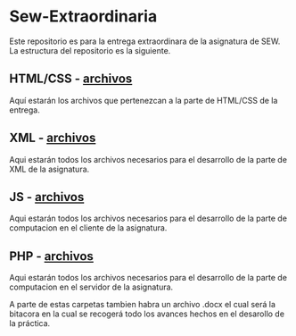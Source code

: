 # Sew-Extraordinaria
Este repositorio es para la entrega extraordinara de la asignatura de SEW. La estructura del repositorio es la siguiente.

## HTML/CSS - [archivos](https://github.com/gsusag00/Sew-Extraordinaria/tree/main/HTML_CSS)
Aquí estarán los archivos que pertenezcan a la parte de HTML/CSS de la entrega.

## XML - [archivos](https://github.com/gsusag00/Sew-Extraordinaria/tree/main/XML)
Aqui estarán todos los archivos necesarios para el desarrollo de la parte de XML de la asignatura.

## JS - [archivos](https://github.com/gsusag00/Sew-Extraordinaria/tree/main/JS)
Aqui estarán todos los archivos necesarios para el desarrollo de la parte de computacion en el cliente de la asignatura.

## PHP - [archivos](https://github.com/gsusag00/Sew-Extraordinaria/tree/main/PHP)
Aqui estarán todos los archivos necesarios para el desarrollo de la parte de computacion en el servidor de la asignatura.

A parte de estas carpetas tambien habra un archivo .docx el cual será la bitacora en la cual se recogerá todo los avances hechos en el desarollo de la práctica.
